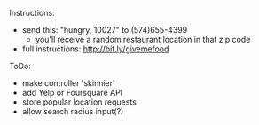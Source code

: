 Instructions:
  + send this: "hungry, 10027" to (574)655-4399
    + you'll receive a random restaurant location in that zip code
  + full instructions: http://bit.ly/givemefood

ToDo:
  + make controller 'skinnier'
  + add Yelp or Foursquare API
  + store popular location requests
  + allow search radius input(?)

